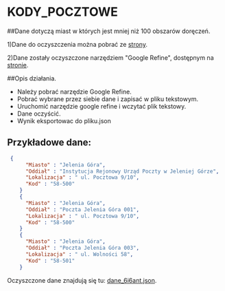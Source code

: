 KODY_POCZTOWE
=============

##Dane dotyczą miast w których jest mniej niż 100 obszarów doręczeń.

1)Dane do oczyszczenia można pobrać ze [strony](http://pl.wikisource.org/wiki/Lista_kod%C3%B3w_pocztowych_w_Polsce/%C5%9Arednie_miasta). 

2)Dane zostały oczyszczone narzędziem  "Google Refine", dostępnym na [stronie](https://code.google.com/p/google-refine/).

##Opis działania.

- Należy pobrać narzędzie Google Refine. 
- Pobrać wybrane przez siebie dane i zapisać w pliku tekstowym. 
- Uruchomić narzędzie google refine i wczytać plik tekstowy. 
- Dane oczyścić.
- Wynik eksportowac do pliku.json


## Przykładowe dane:
```json
 {
      "Miasto" : "Jelenia Góra",
      "Oddiał" : "Instytucja Rejonowy Urząd Poczty w Jeleniej Górze",
      "Lokalizacja" : " ul. Pocztowa 9/10",
      "Kod" : "58-500"
    }
    {
      "Miasto" : "Jelenia Góra",
      "Oddiał" : "Poczta Jelenia Góra 001",
      "Lokalizacja" : " ul. Pocztowa 9/10",
      "Kod" : "58-500"
    }
    {
      "Miasto" : "Jelenia Góra",
      "Oddiał" : "Poczta Jelenia Góra 003",
      "Lokalizacja" : " ul. Wolności 58",
      "Kod" : "58-501"
    }
```

Oczyszczone dane znajdują się tu: [dane_6i6ant.json](/dane/dane_6i6ant.json).
